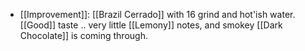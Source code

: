 - [[Improvement]]: [[Brazil Cerrado]] with 16 grind and hot'ish water. [[Good]] taste .. very little [[Lemony]] notes, and smokey [[Dark Chocolate]] is coming through.